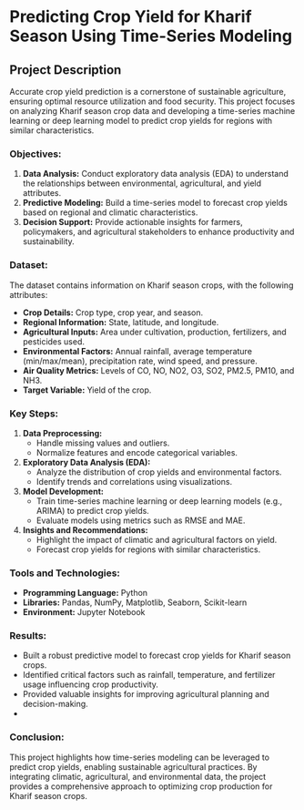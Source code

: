 
# Predicting Crop Yield for Kharif Season Using Time-Series Modeling  

## Project Description  

Accurate crop yield prediction is a cornerstone of sustainable agriculture, ensuring optimal resource utilization and food security. This project focuses on analyzing Kharif season crop data and developing a time-series machine learning or deep learning model to predict crop yields for regions with similar characteristics.  

### Objectives:  
1. **Data Analysis:** Conduct exploratory data analysis (EDA) to understand the relationships between environmental, agricultural, and yield attributes.  
2. **Predictive Modeling:** Build a time-series model to forecast crop yields based on regional and climatic characteristics.  
3. **Decision Support:** Provide actionable insights for farmers, policymakers, and agricultural stakeholders to enhance productivity and sustainability.  

### Dataset:  
The dataset contains information on Kharif season crops, with the following attributes:  
- **Crop Details:** Crop type, crop year, and season.  
- **Regional Information:** State, latitude, and longitude.  
- **Agricultural Inputs:** Area under cultivation, production, fertilizers, and pesticides used.  
- **Environmental Factors:** Annual rainfall, average temperature (min/max/mean), precipitation rate, wind speed, and pressure.  
- **Air Quality Metrics:** Levels of CO, NO, NO2, O3, SO2, PM2.5, PM10, and NH3.  
- **Target Variable:** Yield of the crop.  

### Key Steps:  
1. **Data Preprocessing:**  
   - Handle missing values and outliers.  
   - Normalize features and encode categorical variables.  
2. **Exploratory Data Analysis (EDA):**  
   - Analyze the distribution of crop yields and environmental factors.  
   - Identify trends and correlations using visualizations.  
3. **Model Development:**  
   - Train time-series machine learning or deep learning models (e.g., ARIMA) to predict crop yields.  
   - Evaluate models using metrics such as RMSE and MAE.  
4. **Insights and Recommendations:**  
   - Highlight the impact of climatic and agricultural factors on yield.  
   - Forecast crop yields for regions with similar characteristics.  

### Tools and Technologies:  
- **Programming Language:** Python  
- **Libraries:** Pandas, NumPy, Matplotlib, Seaborn, Scikit-learn 
- **Environment:** Jupyter Notebook

### Results:  
- Built a robust predictive model to forecast crop yields for Kharif season crops.  
- Identified critical factors such as rainfall, temperature, and fertilizer usage influencing crop productivity.  
- Provided valuable insights for improving agricultural planning and decision-making.
- 

### Conclusion:  
This project highlights how time-series modeling can be leveraged to predict crop yields, enabling sustainable agricultural practices. By integrating climatic, agricultural, and environmental data, the project provides a comprehensive approach to optimizing crop production for Kharif season crops. 

